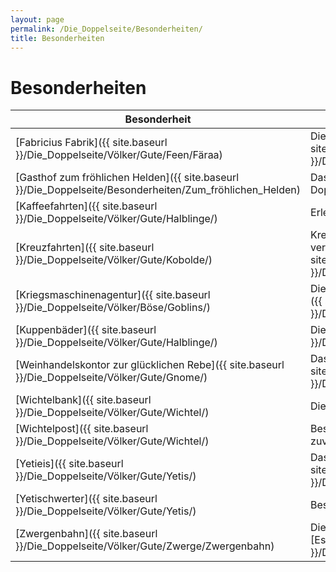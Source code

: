 ```yaml
---
layout: page
permalink: /Die_Doppelseite/Besonderheiten/
title: Besonderheiten
---
```


# Besonderheiten

| Besonderheit | Beschreibung |
| ------------ | ------------ |
| [Fabricius Fabrik]({{ site.baseurl }}/Die_Doppelseite/Völker/Gute/Feen/Färaa) | Die magische Fabrik der [Feen]({{ site.baseurl }}/Die_Doppelseite/Völker/Gute/Feen/). |
| [Gasthof zum fröhlichen Helden]({{ site.baseurl }}/Die_Doppelseite/Besonderheiten/Zum_fröhlichen_Helden) | Das erste Franchise Unternehmen auf der Doppelseite. |
| [Kaffeefahrten]({{ site.baseurl }}/Die_Doppelseite/Völker/Gute/Halblinge/) | Erlebnisfahrten auf der Kaffeestraße. |
| [Kreuzfahrten]({{ site.baseurl }}/Die_Doppelseite/Völker/Gute/Kobolde/) | Kreuzfahrten auf dem Tropfenmeer, veranstaltet von den [Kobolden]({{ site.baseurl }}/Die_Doppelseite/Völker/Gute/Kobolde/). |
| [Kriegsmaschinenagentur]({{ site.baseurl }}/Die_Doppelseite/Völker/Böse/Goblins/) | Die Kriegsmaschinenagentur der [Goblins]({{ site.baseurl }}/Die_Doppelseite/Völker/Böse/Goblins/). |
| [Kuppenbäder]({{ site.baseurl }}/Die_Doppelseite/Völker/Gute/Halblinge/) | Die Heilbäder der [Halblinge]({{ site.baseurl }}/Die_Doppelseite/Völker/Gute/Halblinge/). |
| [Weinhandelskontor zur glücklichen Rebe]({{ site.baseurl }}/Die_Doppelseite/Völker/Gute/Gnome/) | Das Weinimperium der [Gnome]({{ site.baseurl }}/Die_Doppelseite/Völker/Gute/Gnome/). |
| [Wichtelbank]({{ site.baseurl }}/Die_Doppelseite/Völker/Gute/Wichtel/) | Die große Bank auf der Doppelseite. |
| [Wichtelpost]({{ site.baseurl }}/Die_Doppelseite/Völker/Gute/Wichtel/) | Besser als jede Brieftaube, die schnelle und zuverlässige Wichtelpost. |
| [Yetieis]({{ site.baseurl }}/Die_Doppelseite/Völker/Gute/Yetis/) | Das besondere Eiserlebnis aus [Frosia]({{ site.baseurl }}/Die_Doppelseite/Völker/Gute/Yetis/Frosia). |
| [Yetischwerter]({{ site.baseurl }}/Die_Doppelseite/Völker/Gute/Yetis/) | Besondere Schwerter für besondere Helden. |
| [Zwergenbahn]({{ site.baseurl }}/Die_Doppelseite/Völker/Gute/Zwerge/Zwergenbahn) | Die Eisenbahn der Zwerge des [Eselsohrstammes]({{ site.baseurl }}/Die_Doppelseite/Völker/Gute/Zwerge/). |
